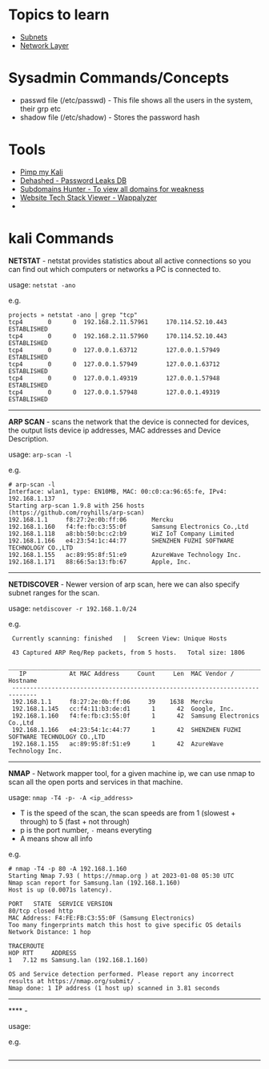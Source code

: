 # Topics to learn

* [Subnets](https://www.cloudflare.com/learning/network-layer/what-is-a-subnet/)
* [Network Layer](https://www.cloudflare.com/learning/network-layer/what-is-the-network-layer/)


# Sysadmin Commands/Concepts

* passwd file (/etc/passwd) - This file shows all the users in the system, their grp etc
* shadow file (/etc/shadow) - Stores the password hash

# Tools

* [Pimp my Kali](https://github.com/Dewalt-arch/pimpmykali)
* [Dehashed - Password Leaks DB](https://www.dehashed.com/)
* [Subdomains Hunter - To view all domains for weakness](https://crt.sh/)
* [Website Tech Stack Viewer - Wappalyzer](https://chrome.google.com/webstore/detail/wappalyzer-technology-pro/gppongmhjkpfnbhagpmjfkannfbllamg/related?hl=en-US)
* 

# kali Commands 

**NETSTAT** - netstat provides statistics about all active connections so you can find out which computers or networks a PC is connected to.

usage: `netstat -ano`

e.g.
```
projects » netstat -ano | grep "tcp"                                                      
tcp4       0      0  192.168.2.11.57961     170.114.52.10.443      ESTABLISHED
tcp4       0      0  192.168.2.11.57960     170.114.52.10.443      ESTABLISHED
tcp4       0      0  127.0.0.1.63712        127.0.0.1.57949        ESTABLISHED
tcp4       0      0  127.0.0.1.57949        127.0.0.1.63712        ESTABLISHED
tcp4       0      0  127.0.0.1.49319        127.0.0.1.57948        ESTABLISHED
tcp4       0      0  127.0.0.1.57948        127.0.0.1.49319        ESTABLISHED

```
---

**ARP SCAN** - scans the network that the device is connected for devices, the output lists device ip addresses, MAC addresses and Device Description.

usage: `arp-scan -l`

e.g.
```
# arp-scan -l
Interface: wlan1, type: EN10MB, MAC: 00:c0:ca:96:65:fe, IPv4: 192.168.1.137
Starting arp-scan 1.9.8 with 256 hosts (https://github.com/royhills/arp-scan)
192.168.1.1     f8:27:2e:0b:ff:06       Mercku
192.168.1.160   f4:fe:fb:c3:55:0f       Samsung Electronics Co.,Ltd
192.168.1.118   a8:bb:50:bc:c2:b9       WiZ IoT Company Limited
192.168.1.166   e4:23:54:1c:44:77       SHENZHEN FUZHI SOFTWARE TECHNOLOGY CO.,LTD
192.168.1.155   ac:89:95:8f:51:e9       AzureWave Technology Inc.
192.168.1.171   88:66:5a:13:fb:67       Apple, Inc.
```

---

**NETDISCOVER** - Newer version of arp scan, here we can also specify subnet ranges for the scan.

usage: `netdiscover -r 192.168.1.0/24`

e.g.
```
 Currently scanning: finished   |   Screen View: Unique Hosts

 43 Captured ARP Req/Rep packets, from 5 hosts.   Total size: 1806
 _____________________________________________________________________________
   IP            At MAC Address     Count     Len  MAC Vendor / Hostname
 -----------------------------------------------------------------------------
 192.168.1.1     f8:27:2e:0b:ff:06     39    1638  Mercku
 192.168.1.145   cc:f4:11:b3:de:d1      1      42  Google, Inc.
 192.168.1.160   f4:fe:fb:c3:55:0f      1      42  Samsung Electronics Co.,Ltd
 192.168.1.166   e4:23:54:1c:44:77      1      42  SHENZHEN FUZHI SOFTWARE TECHNOLOGY CO.,LTD
 192.168.1.155   ac:89:95:8f:51:e9      1      42  AzureWave Technology Inc.
```
---

**NMAP** - Network mapper tool, for a given machine ip, we can use nmap to scan all the open ports and services in that machine.

usage: `nmap -T4 -p- -A <ip_address>`
* T is the speed of the scan, the scan speeds are from 1 (slowest + through) to 5 (fast + not through) 
* p is the port number, `-` means everyting
* A means show all info

e.g.
```
# nmap -T4 -p 80 -A 192.168.1.160
Starting Nmap 7.93 ( https://nmap.org ) at 2023-01-08 05:30 UTC
Nmap scan report for Samsung.lan (192.168.1.160)
Host is up (0.0071s latency).

PORT   STATE  SERVICE VERSION
80/tcp closed http
MAC Address: F4:FE:FB:C3:55:0F (Samsung Electronics)
Too many fingerprints match this host to give specific OS details
Network Distance: 1 hop

TRACEROUTE
HOP RTT     ADDRESS
1   7.12 ms Samsung.lan (192.168.1.160)

OS and Service detection performed. Please report any incorrect results at https://nmap.org/submit/ .
Nmap done: 1 IP address (1 host up) scanned in 3.81 seconds
```
---

**** - 

usage: ` `

e.g.
```
```
---